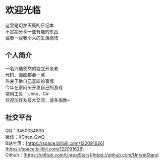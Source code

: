 # 欢迎光临

这里是幻梦天辰的日记本  
不定期分享一些有趣的东西  
或者一些我个人的生活感悟  

## 个人简介
一名兴趣使然的独立开发者  
代码、画画都会一点  
热衷于做自己喜欢的事情  
今年在家闷头开发自己的游戏  
常用工具：Unity、C#  
欢迎加好友技术交流，请多指教~  

## 社交平台  
QQ：3450034600  
微信：XChen_QwQ  
B站主页：[https://space.bilibili.com/122091626](https://space.bilibili.com/122091626)  
Github：[https://github.com/UnrealStars](https://github.com/UnrealStars)  
